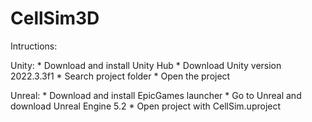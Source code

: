 # CellSim3D

Intructions:

Unity:
    * Download and install Unity Hub
    * Download Unity version 2022.3.3f1
    * Search project folder
    * Open the project

Unreal:
    * Download and install EpicGames launcher
    * Go to Unreal and download Unreal Engine 5.2
    * Open project with CellSim.uproject